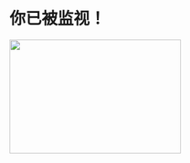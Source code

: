 <h1>你已被监视！</h1>
<img src="https://gitee.com/genshin-impact-sb/dike/blob/master/dike.jpg" width="300" height="200" />
